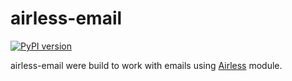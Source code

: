 # airless-email

[![PyPI version](https://badge.fury.io/py/airless-email.svg)](https://badge.fury.io/py/airless-email)

airless-email were build to work with emails using [Airless](https://github.com/astercapital/airless) module.
